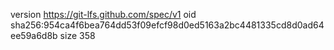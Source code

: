 version https://git-lfs.github.com/spec/v1
oid sha256:954ca4f6bea764dd53f09efcf98d0ed5163a2bc4481335cd8d0ad64ee59a6d8b
size 358
